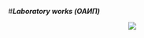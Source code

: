 #***Laboratory works (ОАИП)***
<p align="center">
<img src="https://i.pinimg.com/originals/a0/3a/29/a03a2900e34d5ed8dd0ed209632eedc8.jpg" />
</p>
